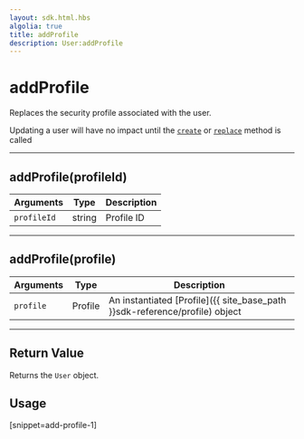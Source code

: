 ```yaml
---
layout: sdk.html.hbs
algolia: true
title: addProfile
description: User:addProfile
---
```

  

# addProfile
Replaces the security profile associated with the user.

<div class="alert alert-info">
Updating a user will have no impact until the <a href="{{ site_base_path }}sdk-reference/user/create"><code>create</code></a> or <a href="{{ site_base_path }}sdk-reference/user/replace"><code>replace</code></a> method is called
</div>

---

## addProfile(profileId)

| Arguments | Type | Description |
|---------------|---------|----------------------------------------|
| ``profileId`` | string | Profile ID |

---

## addProfile(profile)

| Arguments | Type | Description |
|---------------|---------|----------------------------------------|
| ``profile`` | Profile | An instantiated [Profile]({{ site_base_path }}sdk-reference/profile) object |

---

## Return Value

Returns the `User` object.

## Usage

[snippet=add-profile-1]
